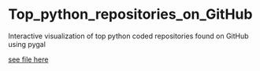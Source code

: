 # Top_python_repositories_on_GitHub
Interactive visualization of top python coded repositories found on GitHub using pygal

[see file here](https://htmlpreview.github.io/?https://github.com/Takkoyanagi/Top_python_repositories_on_GitHub/master/python_repos.html)
